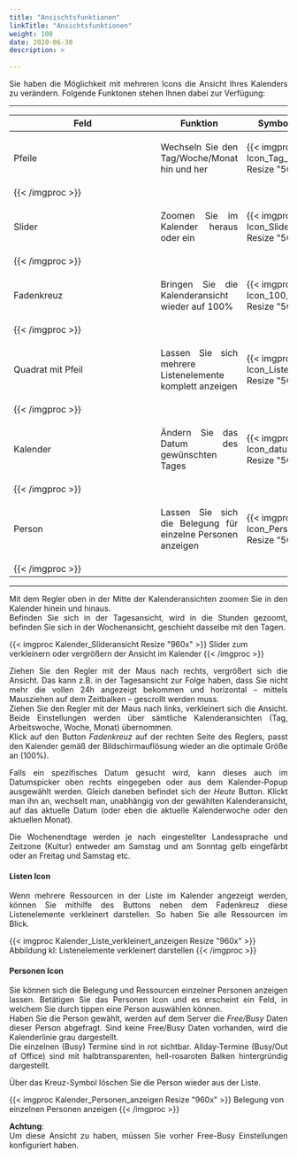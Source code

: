 ```yaml
---
title: "Ansischtsfunktionen"
linkTitle: "Ansichtsfunktionen"
weight: 100
date: 2020-06-30
description: >
  
---
```

<p style="text-align: justify">
Sie haben die Möglichkeit mit mehreren Icons die Ansicht Ihres Kalenders zu verändern. Folgende Funktonen stehen Ihnen dabei zur Verfügung: </p>

---
| <div style="width:250px">Feld</div> | Funktion | <div style="width:100px">Symbol</div>  |
| ------------- |-------------  |-------------  |
| Pfeile |<p style="text-align: justify"> Wechseln Sie den Tag/Woche/Monat hin und her </p>| {{< imgproc Icon_Tag_wechseln Resize "50x" >}}
{{< /imgproc >}} |
|Slider |<p style="text-align: justify">Zoomen Sie im Kalender heraus oder ein </p>| {{< imgproc Icon_Slider_vergrößern Resize "50x" >}}
{{< /imgproc >}} |
| Fadenkreuz |<p style="text-align: justify"> Bringen Sie die Kalenderansicht wieder auf 100% </p>| {{< imgproc Icon_100_prozent Resize "50x" >}}
{{< /imgproc >}} |
| Quadrat mit Pfeil |<p style="text-align: justify"> Lassen Sie sich mehrere Listenelemente komplett anzeigen </p> | {{< imgproc Icon_Liste_verkleinern Resize "50x" >}}
{{< /imgproc >}} |
| Kalender |<p style="text-align: justify"> Ändern Sie das Datum des gewünschten Tages </p>| {{< imgproc Icon_datumspicker Resize "50x" >}}
{{< /imgproc >}} |
| Person |<p style="text-align: justify"> Lassen Sie sich die Belegung für einzelne Personen anzeigen </p>| {{< imgproc Icon_Personen_anzeigen Resize "50x" >}}
{{< /imgproc >}} |
---

<p style="text-align: justify">
Mit dem Regler oben in der Mitte der Kalenderansichten zoomen Sie in den Kalender hinein und hinaus. </br>
Befinden Sie sich in der Tagesansicht, wird in die Stunden gezoomt, befinden Sie sich in der Wochenansicht, geschieht dasselbe mit den Tagen. </p>

{{< imgproc Kalender_Slideransicht Resize "960x" >}}
Slider zum verkleinern oder vergrößern der Ansicht im Kalender
{{< /imgproc >}}

<p style="text-align: justify">
Ziehen Sie den Regler mit der Maus nach rechts, vergrößert sich die Ansicht. Das kann z.B. in der Tagesansicht zur Folge haben, dass Sie nicht mehr die vollen 24h angezeigt bekommen und horizontal – mittels Mausziehen auf dem Zeitbalken – gescrollt werden muss. </br>
Ziehen Sie den Regler mit der Maus nach links, verkleinert sich die Ansicht. Beide Einstellungen werden über sämtliche Kalenderansichten (Tag, Arbeitswoche, Woche, Monat) übernommen. </br>
Klick auf den Button <i>Fadenkreuz</i> auf der rechten Seite des Reglers, passt den Kalender gemäß der Bildschirmauflösung wieder an die optimale Größe an (100%). </p>

<p style="text-align: justify">
Falls ein spezifisches Datum gesucht wird, kann dieses auch im Datumspicker oben rechts eingegeben oder aus dem Kalender-Popup ausgewählt werden. Gleich daneben befindet sich der <i>Heute</i> Button. Klickt man ihn an, wechselt man, unabhängig von der gewählten Kalenderansicht, auf das aktuelle Datum (oder eben die aktuelle Kalenderwoche oder den aktuellen Monat). </p>

<p style="text-align: justify">
Die Wochenendtage werden je nach eingestellter Landessprache und Zeitzone (Kultur) entweder am Samstag und am Sonntag gelb eingefärbt oder an Freitag und Samstag etc. </p>

#### Listen Icon

<p style="text-align: justify">
Wenn mehrere Ressourcen in der Liste im Kalender angezeigt werden, können Sie mithilfe des Buttons neben dem Fadenkreuz diese Listenelemente verkleinert darstellen. So haben Sie alle Ressourcen im Blick. </p>

{{< imgproc Kalender_Liste_verkleinert_anzeigen Resize "960x" >}}
Abbildung kl: Listenelemente verkleinert darstellen
{{< /imgproc >}}

#### Personen Icon 

<p style="text-align: justify">
Sie können sich die Belegung und Ressourcen einzelner Personen anzeigen lassen. 
Betätigen Sie das Personen Icon und es erscheint ein Feld, in welchem Sie durch tippen eine Person auswählen können. </br>
Haben Sie die Person gewählt, werden auf dem Server die <I>Free/Busy</i> Daten dieser Person abgefragt.
Sind keine Free/Busy Daten vorhanden, wird die Kalenderlinie grau dargestellt. </br>
Die einzelnen (Busy) Termine sind in rot sichtbar. Allday-Termine (Busy/Out of Office) sind mit halbtransparenten, hell-rosaroten Balken hintergründig dargestellt. </p>

<p style="text-align: justify">
Über das Kreuz-Symbol löschen Sie die Person wieder aus der Liste. </p>

{{< imgproc Kalender_Personen_anzeigen Resize "960x" >}}
Belegung von einzelnen Personen anzeigen
{{< /imgproc >}}

<p style="text-align: justify">
<b>Achtung</b>:</br> 
Um diese Ansicht zu haben, müssen Sie vorher Free-Busy Einstellungen konfiguriert haben. </p>